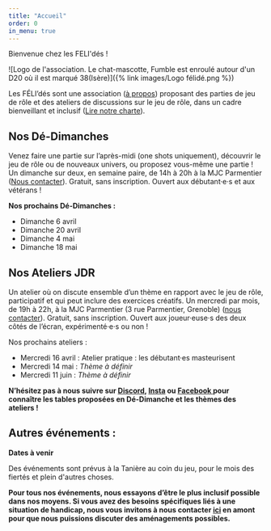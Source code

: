 ```yaml
---
title: "Accueil"
order: 0
in_menu: true
---
```

<p class="encart">Bienvenue chez les FELI'dés !</p>

![Logo de l'association. Le chat-mascotte, Fumble est enroulé autour d'un D20 où il est marqué 38(Isère)]({% link images/Logo félidé.png %})

Les FÉLI’dés sont une association ([à propos](https://felides-jdr.fr/a%20propos%20de%20l%E2%80%99association.html)) proposant des parties de jeu de rôle et des ateliers de discussions sur le jeu de rôle, dans un cadre bienveillant et inclusif ([Lire notre charte](https://felides-jdr.fr/charte%20et%20statuts%20de%20l%E2%80%99association.html)).

## Nos Dé-Dimanches

Venez faire une partie sur l’après-midi (one shots uniquement), découvrir le jeu de rôle ou de nouveaux univers, ou proposez vous-même une partie ! 
Un dimanche sur deux, en semaine paire, de 14h à 20h à la MJC Parmentier ([Nous contacter](https://felides-jdr.fr/contact.html)). Gratuit, sans inscription. Ouvert aux débutant·e·s et aux vétérans ! 

**Nos prochains Dé-Dimanches :**
- Dimanche 6 avril
- Dimanche 20 avril
- Dimanche 4 mai
- Dimanche 18 mai

## Nos Ateliers JDR

Un atelier où on discute ensemble d’un thème en rapport avec le jeu de rôle, participatif et qui peut inclure des exercices créatifs. 
Un mercredi par mois, de 19h à 22h, à la MJC Parmentier (3 rue Parmentier, Grenoble) ([nous contacter](https://felides-jdr.fr/contact.html)). Gratuit, sans inscription. Ouvert aux joueur·euse·s des deux côtés de l’écran, expérimenté·e·s ou non !

Nos prochains ateliers :
- Mercredi 16 avril : Atelier pratique : les débutant·es masteurisent
- Mercredi 14 mai : *Thème à définir*
- Mercredi 11 juin : *Thème à définir*

**N’hésitez pas à nous suivre sur [Discord](https://discord.gg/dCk7svSNwb), [Insta](https://www.instagram.com/felides_grenoble/) ou [Facebook ](https://www.facebook.com/felides.grenoble) pour connaître les tables proposées en Dé-Dimanche et les thèmes des ateliers !**

## Autres événements :

**Dates à venir**

Des événements sont prévus à la Tanière au coin du jeu, pour le mois des fiertés et plein d'autres choses.


**Pour tous nos événements, nous essayons d’être le plus inclusif possible dans nos moyens. Si vous avez des besoins spécifiques liés à une situation de handicap, nous vous invitons à nous contacter [ici](https://felides-jdr.fr/contact.html) en amont pour que nous puissions discuter des aménagements possibles.** 